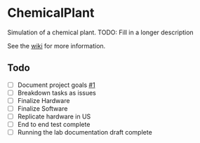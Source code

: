 # ChemicalPlant
Simulation of a chemical plant. TODO: Fill in a longer description

See the [wiki](https://github.com/1NTERRUPT/ChemicalPlant/wiki) for more information.

## Todo
 - [ ] Document project goals [#1](../../issues/1)
 - [ ] Breakdown tasks as issues
 - [ ] Finalize Hardware
 - [ ] Finalize Software
 - [ ] Replicate hardware in US
 - [ ] End to end test complete
 - [ ] Running the lab documentation draft complete

